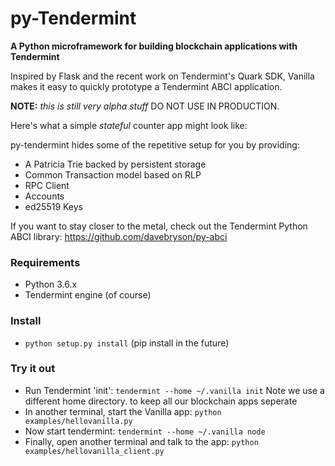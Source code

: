# py-Tendermint

**A Python microframework for building blockchain applications with Tendermint**

Inspired by Flask and the recent work on Tendermint's Quark SDK, Vanilla makes
it easy to quickly prototype a Tendermint ABCI application.

**NOTE:** *this is still very alpha stuff* DO NOT USE IN PRODUCTION.

Here's what a simple *stateful* counter app might look like:

py-tendermint hides some of the repetitive setup for you by providing:
* A Patricia Trie backed by persistent storage
* Common Transaction model based on RLP
* RPC Client
* Accounts
* ed25519 Keys

If you want to stay closer to the metal, check out the Tendermint Python ABCI library:
https://github.com/davebryson/py-abci


### Requirements
 * Python 3.6.x
 * Tendermint engine (of course)

 ### Install
 * `python setup.py install` (pip install in the future)

### Try it out
  * Run Tendermint 'init':  `tendermint --home ~/.vanilla init`  Note we use a different home directory.
  to keep all our blockchain apps seperate
  * In another terminal, start the Vanilla app: `python examples/hellovanilla.py`
  * Now start tendermint: `tendermint --home ~/.vanilla node`
  * Finally, open another terminal and talk to the app: `python examples/hellovanilla_client.py`
